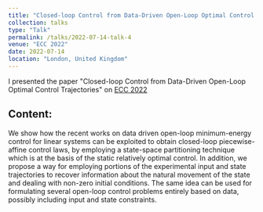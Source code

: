 ```yaml
---
title: "Closed-loop Control from Data-Driven Open-Loop Optimal Control Trajectories"
collection: talks
type: "Talk"
permalink: /talks/2022-07-14-talk-4
venue: "ECC 2022"
date: 2022-07-14
location: "London, United Kingdom"
---
```

I presented the paper "Closed-loop Control from Data-Driven Open-Loop Optimal Control Trajectories" on [ECC 2022](https://ecc22.euca-ecc.org/)

Content:
----
We show how the recent works on data driven open-loop minimum-energy control for linear systems can be exploited to obtain closed-loop piecewise-affine control laws, by employing a state-space partitioning technique which is at the basis of the static relatively optimal control. 
In addition, we propose a way for employing portions of the experimental input and state trajectories to recover information about the natural movement of the state and dealing with non-zero initial conditions. 
The same idea can be used for formulating several open-loop control problems entirely based on data, possibly including input and state constraints.
